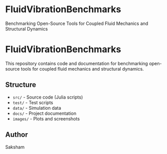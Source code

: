 # FluidVibrationBenchmarks
Benchmarking Open-Source Tools for Coupled Fluid Mechanics and Structural Dynamics
# FluidVibrationBenchmarks

This repository contains code and documentation for benchmarking open-source tools for coupled fluid mechanics and structural dynamics.

## Structure

- `src/` - Source code (Julia scripts)
- `test/` - Test scripts
- `data/` - Simulation data
- `docs/` - Project documentation
- `images/` - Plots and screenshots

## Author

Saksham
